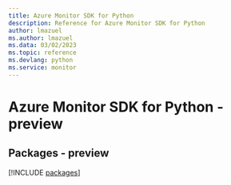 ```yaml
---
title: Azure Monitor SDK for Python
description: Reference for Azure Monitor SDK for Python
author: lmazuel
ms.author: lmazuel
ms.data: 03/02/2023
ms.topic: reference
ms.devlang: python
ms.service: monitor
---
```

# Azure Monitor SDK for Python - preview
## Packages - preview
[!INCLUDE [packages](monitor-index.md)]
